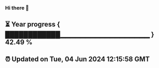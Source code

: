 ### Hi there 👋
⏳ Year progress { ████████████▁▁▁▁▁▁▁▁▁▁▁▁▁▁▁▁▁▁ } 42.49 %
---
⏰ Updated on Tue, 04 Jun 2024 12:15:58 GMT
---

